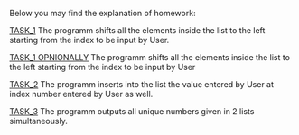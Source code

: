 Below you may find the explanation of homework:

[TASK_1](https://github.com/SanyaBoroda4/Hillel_Homeworks/blob/master/LESSON_06(LISTS%2C%20TUPLES)/HM_01.py)
The programm shifts all the elements inside the list to the left starting from the index to be input by User.

[TASK_1 OPNIONALLY](https://github.com/SanyaBoroda4/Hillel_Homeworks/blob/master/LESSON_06(LISTS%2C%20TUPLES)/HM_01%20OPTIONALLY.py)
The programm shifts all the elements inside the list to the left starting from the index to be input by User

[TASK_2](https://github.com/SanyaBoroda4/Hillel_Homeworks/blob/master/LESSON_06(LISTS%2C%20TUPLES)/HM_02.py)
The programm inserts into the list the value entered by User at index number entered by User as well.

[TASK_3](https://github.com/SanyaBoroda4/Hillel_Homeworks/blob/master/LESSON_06(LISTS%2C%20TUPLES)/HM_03.py)
The programm outputs all unique numbers given in 2 lists simultaneously.
